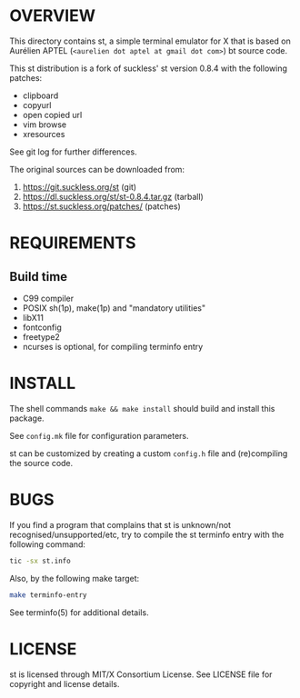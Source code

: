 OVERVIEW
========

This directory contains st, a simple terminal emulator for X that is
based on Aurélien APTEL (`<aurelien dot aptel at gmail dot com>`) bt
source code.

This st distribution is a fork of suckless' st version 0.8.4 with the
following patches:
  * clipboard
  * copyurl
  * open copied url
  * vim browse
  * xresources

See git log for further differences.

The original sources can be downloaded from:
  1. https://git.suckless.org/st                 (git)
  2. https://dl.suckless.org/st/st-0.8.4.tar.gz  (tarball)
  3. https://st.suckless.org/patches/            (patches)


REQUIREMENTS
============

Build time
----------
  * C99 compiler
  * POSIX sh(1p), make(1p) and "mandatory utilities"
  * libX11
  * fontconfig
  * freetype2
  * ncurses is optional, for compiling terminfo entry


INSTALL
=======

The shell commands `make && make install` should build and install
this package.

See `config.mk` file for configuration parameters.

st can be customized by creating a custom `config.h` file and
(re)compiling the source code.


BUGS
====

If you find a program that complains that st is unknown/not
recognised/unsupported/etc, try to compile the st terminfo entry with
the following command:
```sh
tic -sx st.info
```

Also, by the following make target:
```sh
make terminfo-entry
```

See terminfo(5) for additional details.


LICENSE
=======

st is licensed through MIT/X Consortium License.
See LICENSE file for copyright and license details.
